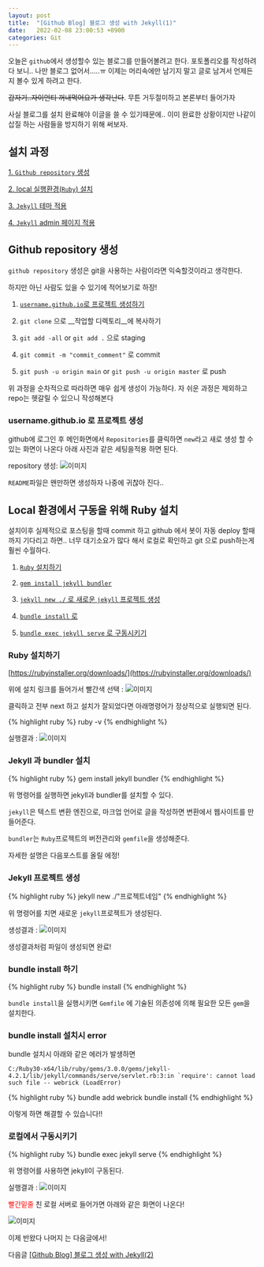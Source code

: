 ```yaml
---
layout: post
title:  "[Github Blog] 블로그 생성 with Jekyll(1)"
date:   2022-02-08 23:00:53 +0900
categories: Git
---
```

오늘은 `github`에서 생성할수 있는 블로그를 만들어볼려고 한다.
포토폴리오를 작성하려다 보니.. 나만 블로그 없어서.....ㅠ
이제는 머리속에만 남기지 말고 글로 남겨서 언제든지 볼수 있게 하려고 한다.


~~갑자기..자이언티 꺼내먹어요가 생각난다~~. 무튼 거두절미하고 본론부터 들어가자


사실 블로그를 설치 완료해야 이글을 쓸 수 있기때문에.. 이미 완료한 상황이지만
나같이 삽질 하는 사람들을 방지하기 위해 써보자.



## 설치 과정


[1. `Github repository` 생성](#github-repository-생성)

[2. local 실행환경(`Ruby`) 설치](#local-환경에서-구동을-위해-Ruby-설치)

[3. `Jekyll` 테마 적용](#Jekyll-theme)

[4. `Jekyll` admin 페이지 적용](#Jekyll-amdin)  



## Github repository 생성

`github repository` 생성은 git을 사용하는 사람이라면 익숙할것이라고 생각한다.


하지만 아닌 사람도 있을 수 있기에 적어보기로 하장!


  1) [`username.github.io`로 프로젝트 생성하기](#username.github.io-로-프로젝트-생성)


  2) `git clone` 으로 __작업할 디렉토리__에 복사하기


  3) `git add -all` or `git add .` 으로 staging


  4) `git commit -m "commit_comment"` 로 commit


  5) `git push -u origin main` or `git push -u origin master` 로 push


위 과정을 순차적으로 따라하면 매우 쉽게 생성이 가능하다. 자 쉬운 과정은 제외하고 
repo는 헷갈릴 수 있으니 작성해본다



### username.github.io 로 프로젝트 생성


github에 로그인 후 메인화면에서 `Repositories`를 클릭하면 `new`라고 새로 생성 할 수 있는 화면이 나온다 아래 사진과 같은 세팅을적용 하면 된다.


repository 생성:
![이미지](/assets/images/Inked_create_repository.jpg)


`README`파일은 왠만하면 생성하자 나중에 귀찮아 진다..


## Local 환경에서 구동을 위해 Ruby 설치


설치이후 실제적으로 포스팅을 할때 commit 하고  github 에서 봇이 자동 deploy 할때까지 기다리고 하면.. 너무 대기소요가 많다 해서 로컬로 확인하고 git 으로 push하는게 훨씬 수월하다.


  1) [`Ruby` 설치하기](#ruby-설치하기) 


  2) [`gem install jekyll bundler`](#jekyll-과-bundler-설치)


  3) [`jekyll new ./` 로 새로운 `jekyll` 프로젝트 생성](#jekyll-프로젝트-생성)


  4) [`bundle install` 로](#bundle-install-하기)


  5) [`bundle exec jekyll serve` 로 구동시키기](#로컬에서-구동시키기)


### Ruby 설치하기


[https://rubyinstaller.org/downloads/](https://rubyinstaller.org/downloads/)


위에 설치 링크를 들어가서 빨간색 선택 :
![이미지](/assets/images/install_ruby_for_window.jpg)


클릭하고 전부 next 하고 설치가 잘되었다면
아래명령어가 정상적으로 실행되면 된다.

{% highlight ruby %}
ruby -v
{% endhighlight %}


실행결과 :
![이미지](/assets/images/ruby_version_check.PNG)


### Jekyll 과 bundler 설치

{% highlight ruby %}
gem install jekyll bundler
{% endhighlight %}


위 명령어를 실행하면 jekyll과 bundler를 설치할 수 있다.


`jekyll`은 텍스트 변환 엔진으로, 마크업 언어로 글을 작성하면 변환에서 웹사이트를 만들어준다.


`bundler`는 `Ruby`프로젝트의 버전관리와 `gemfile`을 생성해준다.


자세한 설명은 다음포스트를 올릴 에정!


### Jekyll 프로젝트 생성

{% highlight ruby %}
jekyll new ./"프로젝트네임"
{% endhighlight %}

위 명령어를 치면 새로운 `jekyll`프로젝트가 생성된다.

생성결과 :
![이미지](/assets/images/newjekyll.PNG)

생성결과처럼 파일이 생성되면 완료!


### bundle install 하기

{% highlight ruby %}
bundle install
{% endhighlight %}

`bundle install`을 실행시키면 `Gemfile` 에 기술된
의존성에 의해 필요한 모든 `gem`을 설치한다.

### <span stlye="color:red;">bundle install 설치시 error</span>

bundle 설치시 아래와 같은 에러가 발생하면 


    C:/Ruby30-x64/lib/ruby/gems/3.0.0/gems/jekyll-4.2.1/lib/jekyll/commands/serve/servlet.rb:3:in `require': cannot load such file -- webrick (LoadError)


{% highlight ruby %}
bundle add webrick 
bundle install
{% endhighlight %}

이렇게 하면 해결할 수 있습니다!!     


### 로컬에서 구동시키기


{% highlight ruby %}
bundle exec jekyll serve 
{% endhighlight %}


위 명령어를 사용하면 jekyll이 구동된다.

실행결과 :
![이미지](/assets/images/jekyll_serve.PNG)


<span style="color:red;">빨간밑줄</span> 친 로컬 서버로 들어가면 아래와 같은 화면이 나온다!


![이미지](/assets/images/jekyll_serve_complete.JPG)


이제 반왔다 나머지 는 다음글에서!

다음글
[[Github Blog] 블로그 생성 with Jekyll(2)]()
